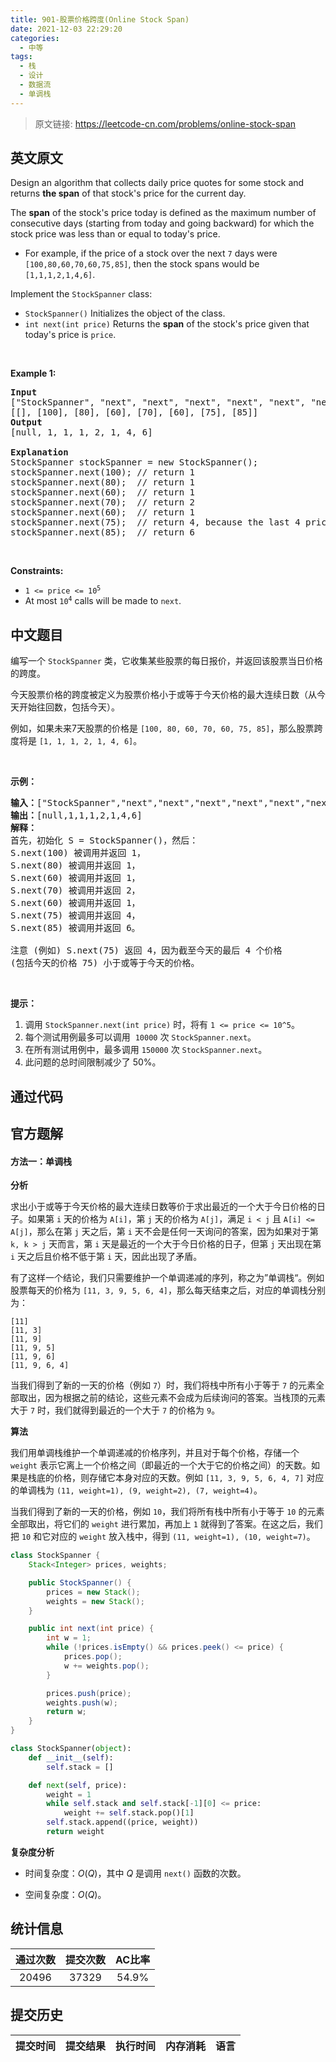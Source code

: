 ```yaml
---
title: 901-股票价格跨度(Online Stock Span)
date: 2021-12-03 22:29:20
categories:
  - 中等
tags:
  - 栈
  - 设计
  - 数据流
  - 单调栈
---
```


> 原文链接: https://leetcode-cn.com/problems/online-stock-span


## 英文原文
<div><p>Design an algorithm that collects daily price quotes for some stock and returns <strong>the span</strong> of that stock&#39;s price for the current day.</p>

<p>The <strong>span</strong> of the stock&#39;s price today is defined as the maximum number of consecutive days (starting from today and going backward) for which the stock price was less than or equal to today&#39;s price.</p>

<ul>
	<li>For example, if the price of a stock over the next <code>7</code> days were <code>[100,80,60,70,60,75,85]</code>, then the stock spans would be <code>[1,1,1,2,1,4,6]</code>.</li>
</ul>

<p>Implement the <code>StockSpanner</code> class:</p>

<ul>
	<li><code>StockSpanner()</code> Initializes the object of the class.</li>
	<li><code>int next(int price)</code> Returns the <strong>span</strong> of the stock&#39;s price given that today&#39;s price is <code>price</code>.</li>
</ul>

<p>&nbsp;</p>
<p><strong>Example 1:</strong></p>

<pre>
<strong>Input</strong>
[&quot;StockSpanner&quot;, &quot;next&quot;, &quot;next&quot;, &quot;next&quot;, &quot;next&quot;, &quot;next&quot;, &quot;next&quot;, &quot;next&quot;]
[[], [100], [80], [60], [70], [60], [75], [85]]
<strong>Output</strong>
[null, 1, 1, 1, 2, 1, 4, 6]

<strong>Explanation</strong>
StockSpanner stockSpanner = new StockSpanner();
stockSpanner.next(100); // return 1
stockSpanner.next(80);  // return 1
stockSpanner.next(60);  // return 1
stockSpanner.next(70);  // return 2
stockSpanner.next(60);  // return 1
stockSpanner.next(75);  // return 4, because the last 4 prices (including today&#39;s price of 75) were less than or equal to today&#39;s price.
stockSpanner.next(85);  // return 6
</pre>

<p>&nbsp;</p>
<p><strong>Constraints:</strong></p>

<ul>
	<li><code>1 &lt;= price &lt;= 10<sup>5</sup></code></li>
	<li>At most <code>10<sup>4</sup></code> calls will be made to <code>next</code>.</li>
</ul>
</div>

## 中文题目
<div><p>编写一个 <code>StockSpanner</code> 类，它收集某些股票的每日报价，并返回该股票当日价格的跨度。</p>

<p>今天股票价格的跨度被定义为股票价格小于或等于今天价格的最大连续日数（从今天开始往回数，包括今天）。</p>

<p>例如，如果未来7天股票的价格是 <code>[100, 80, 60, 70, 60, 75, 85]</code>，那么股票跨度将是 <code>[1, 1, 1, 2, 1, 4, 6]</code>。</p>

<p>&nbsp;</p>

<p><strong>示例：</strong></p>

<pre><strong>输入：</strong>[&quot;StockSpanner&quot;,&quot;next&quot;,&quot;next&quot;,&quot;next&quot;,&quot;next&quot;,&quot;next&quot;,&quot;next&quot;,&quot;next&quot;], [[],[100],[80],[60],[70],[60],[75],[85]]
<strong>输出：</strong>[null,1,1,1,2,1,4,6]
<strong>解释：</strong>
首先，初始化 S = StockSpanner()，然后：
S.next(100) 被调用并返回 1，
S.next(80) 被调用并返回 1，
S.next(60) 被调用并返回 1，
S.next(70) 被调用并返回 2，
S.next(60) 被调用并返回 1，
S.next(75) 被调用并返回 4，
S.next(85) 被调用并返回 6。

注意 (例如) S.next(75) 返回 4，因为截至今天的最后 4 个价格
(包括今天的价格 75) 小于或等于今天的价格。
</pre>

<p>&nbsp;</p>

<p><strong>提示：</strong></p>

<ol>
	<li>调用&nbsp;<code>StockSpanner.next(int price)</code>&nbsp;时，将有&nbsp;<code>1 &lt;= price &lt;= 10^5</code>。</li>
	<li>每个测试用例最多可以调用&nbsp; <code>10000</code> 次 <code>StockSpanner.next</code>。</li>
	<li>在所有测试用例中，最多调用&nbsp;<code>150000</code>&nbsp;次&nbsp;<code>StockSpanner.next</code>。</li>
	<li>此问题的总时间限制减少了 50%。</li>
</ol>
</div>

## 通过代码
<RecoDemo>
</RecoDemo>


## 官方题解
#### 方法一：单调栈

**分析**

求出小于或等于今天价格的最大连续日数等价于求出最近的一个大于今日价格的日子。如果第 `i` 天的价格为 `A[i]`，第 `j` 天的价格为 `A[j]`，满足 `i < j` 且 `A[i] <= A[j]`，那么在第 `j` 天之后，第 `i` 天不会是任何一天询问的答案，因为如果对于第 `k, k > j` 天而言，第 `i` 天是最近的一个大于今日价格的日子，但第 `j` 天出现在第 `i` 天之后且价格不低于第 `i` 天，因此出现了矛盾。

有了这样一个结论，我们只需要维护一个单调递减的序列，称之为”单调栈“。例如股票每天的价格为 `[11, 3, 9, 5, 6, 4]`，那么每天结束之后，对应的单调栈分别为：

```
[11]
[11, 3]
[11, 9]
[11, 9, 5]
[11, 9, 6]
[11, 9, 6, 4]
```

当我们得到了新的一天的价格（例如 `7`）时，我们将栈中所有小于等于 `7` 的元素全部取出，因为根据之前的结论，这些元素不会成为后续询问的答案。当栈顶的元素大于 `7` 时，我们就得到最近的一个大于 `7` 的价格为 `9`。

**算法**

我们用单调栈维护一个单调递减的价格序列，并且对于每个价格，存储一个 `weight` 表示它离上一个价格之间（即最近的一个大于它的价格之间）的天数。如果是栈底的价格，则存储它本身对应的天数。例如 `[11, 3, 9, 5, 6, 4, 7]` 对应的单调栈为 `(11, weight=1), (9, weight=2), (7, weight=4)`。

当我们得到了新的一天的价格，例如 `10`，我们将所有栈中所有小于等于 `10` 的元素全部取出，将它们的 `weight` 进行累加，再加上 `1` 就得到了答案。在这之后，我们把 `10` 和它对应的 `weight` 放入栈中，得到 `(11, weight=1), (10, weight=7)`。

```Java [sol1]
class StockSpanner {
    Stack<Integer> prices, weights;

    public StockSpanner() {
        prices = new Stack();
        weights = new Stack();
    }

    public int next(int price) {
        int w = 1;
        while (!prices.isEmpty() && prices.peek() <= price) {
            prices.pop();
            w += weights.pop();
        }

        prices.push(price);
        weights.push(w);
        return w;
    }
}
```

```Python [sol1]
class StockSpanner(object):
    def __init__(self):
        self.stack = []

    def next(self, price):
        weight = 1
        while self.stack and self.stack[-1][0] <= price:
            weight += self.stack.pop()[1]
        self.stack.append((price, weight))
        return weight
```

**复杂度分析**

* 时间复杂度：$O(Q)$，其中 $Q$ 是调用 `next()` 函数的次数。

* 空间复杂度：$O(Q)$。

## 统计信息
| 通过次数 | 提交次数 | AC比率 |
| :------: | :------: | :------: |
|    20496    |    37329    |   54.9%   |

## 提交历史
| 提交时间 | 提交结果 | 执行时间 |  内存消耗  | 语言 |
| :------: | :------: | :------: | :--------: | :--------: |
